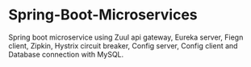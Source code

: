 # Spring-Boot-Microservices
Spring boot microservice using Zuul api gateway, Eureka server, Fiegn client, Zipkin, Hystrix circuit breaker, Config server, Config client and Database connection with MySQL.
